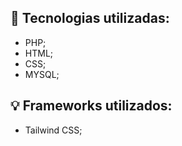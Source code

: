 
## :rocket: Tecnologias utilizadas:
- PHP;
- HTML;
- CSS;
- MYSQL;

## :bulb: Frameworks utilizados:
- Tailwind CSS;